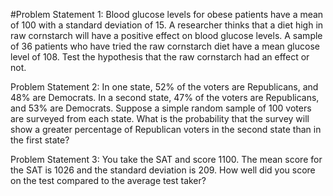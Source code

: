 #Problem Statement 1:
Blood glucose levels for obese patients have a mean of 100 with a standard deviation of
15. A researcher thinks that a diet high in raw cornstarch will have a positive effect on
blood glucose levels. A sample of 36 patients who have tried the raw cornstarch diet
have a mean glucose level of 108. Test the hypothesis that the raw cornstarch had an
effect or not.

Problem Statement 2:
In one state, 52% of the voters are Republicans, and 48% are Democrats. In a second
state, 47% of the voters are Republicans, and 53% are Democrats. Suppose a simple
random sample of 100 voters are surveyed from each state.
What is the probability that the survey will show a greater percentage of Republican
voters in the second state than in the first state?

Problem Statement 3:
You take the SAT and score 1100. The mean score for the SAT is 1026 and the standard
deviation is 209. How well did you score on the test compared to the average test taker?
